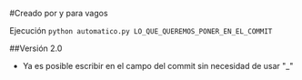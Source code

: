 #Creado por y para vagos

Ejecución ```python automatico.py LO_QUE_QUEREMOS_PONER_EN_EL_COMMIT``` 

##Versión 2.0 
* Ya es posible escribir en el campo del commit sin necesidad de usar "_"


